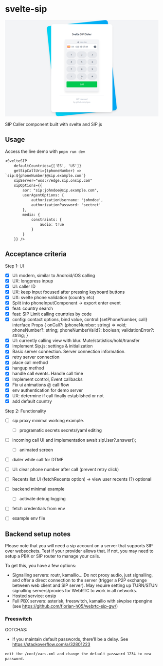 # svelte-sip

![Screenshot](docs/image.png)

SIP Caller component built with svelte and SIP.js

## Usage
Access the live demo with `pnpm run dev`
```svelte
<SvelteSIP
    defaultCountries={['ES', 'US']}
    getSipCallUri={(phoneNumber) => `sip:${phoneNumber}@sip.example.com`}
    sipServer="wss://edge.sip.onsip.com"
    sipOptions={{
        aor: "sip:johndoe@sip.example.com",
        userAgentOptions: {
            authorizationUsername: 'johndoe',
            authorizationPassword: 'sectret'
        },
        media: {
            constraints: {
                audio: true
            }
        }
    }} />
```

## Acceptance criteria
Step 1: UI
+ [x] UI: modern, similar to Android/iOS calling
+ [x] UX: longpress inpup
+ [x] UI: caller ID
+ [x] UX: keep input focused after pressing keyboard buttons
+ [x] UX: svelte phone validation (country etc)
+ [x] Split into phoneInputComponent -> export enter event
+ [x] feat: country search
+ [x] feat: SIP Limit calling countries by code
+ [x] config: contact options, bind value, control:{setPhoneNumber, call}
    interface Props {
        onCall?: (phoneNumber: string) => void;
        phoneNumber?: string;
        phoneNumberValid?: boolean;
        validationError?: string;
    }
+ [x] UI: currently calling view with blur. Mute/statistics/hold/transfer
+ [x] Implement Sip.js: settings & initialization
+ [x] Basic server connection. Server connection information.
+ [x] retry server connection
+ [x] place call method
+ [x] hangup method
+ [x] handle call events. Handle call time
+ [x] Implement control, Event callbacks
+ [x] Fix ui animations @ call flow
+ [x] env authentication for demo server
+ [x] UX: determine if call finally established or not
+ [x] add default country

Step 2: Functionality
+ [ ] sip proxy minimal working example.
    + [ ] programatic secrets secrets/yaml editing

+ [ ] incoming call UI and implementation
        await sipUser?.answer();
    + [ ] animated screen

+ [ ] dialer while call for DTMF

+ [ ] UI: clear phone number after call (prevent retry click)
+ [ ] Recents list UI (fetchRecents option) -> view user recents (?) optional

+ [ ] backend minimal example
    + [ ] activate debug logging
+ [ ] fetch credentials from env
+ [ ] example env file

## Backend setup notes
Please note that you will need a sip account on a server that supports SIP over websockets. Test if your provider allows that. If not, you may need to setup a PBX or SIP router to manage your calls.

To get this, you have a few options:
+ Signalling servers: routr, kamailio... Do not proxy audio, just signalling, and offer a direct connection to the server (trigger a P2P exchange between web client and SIP server). May require setting up TURN/STUN signalling servers/proxies for WebRTC to work in all networks.
+ Hosted service: onsip
+ Full PBX servers: asterisk, freeswitch, kamailio with siwpise rtpengine (see https://github.com/florian-h05/webrtc-sip-gw/)

### Freeswitch
GOTCHAS:
+ If you maintain default passwords, there'll be a delay. See https://stackoverflow.com/a/32801223
```
edit the /conf/vars.xml and change the default password 1234 to new password.
```